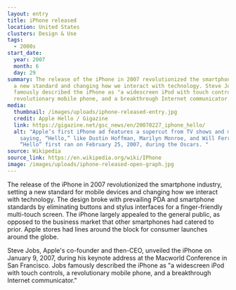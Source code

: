 ```yaml
---
layout: entry
title: iPhone released
location: United States
clusters: Design & Use
tags:
  - 2000s
start_date:
  year: 2007
  month: 6
  day: 29
summary: The release of the iPhone in 2007 revolutionized the smartphone setting
  a new standard and changing how we interact with technology. Steve Jobs
  famously described the iPhone as "a widescreen iPod with touch controls, a
  revolutionary mobile phone, and a breakthrough Internet communicator."
media:
  thumbnail: /images/uploads/iphone-released-entry.jpg
  credit: Apple Hello / Gigazine
  link: https://gigazine.net/gsc_news/en/20070227_iphone_hello/
  alt: "Apple’s first iPhone ad features a supercut from TV shows and movies
    saying, “Hello,” like Dustin Hoffman, Marilyn Monroe, and Will Ferrell.
    “Hello” first ran on February 25, 2007, during the Oscars. "
source: Wikipedia
source_link: https://en.wikipedia.org/wiki/IPhone
image: /images/uploads/iphone-released-open-graph.jpg
---
```

The release of the iPhone in 2007 revolutionized the smartphone industry, setting a new standard for mobile devices and changing how we interact with technology. The design broke with prevailing PDA and smartphone standards by eliminating buttons and stylus interfaces for a finger-friendly multi-touch screen. The iPhone largely appealed to the general public, as opposed to the business market that other smartphones had catered to prior. Apple stores had lines around the block for consumer launches around the globe.

Steve Jobs, Apple's co-founder and then-CEO, unveiled the iPhone on January 9, 2007, during his keynote address at the Macworld Conference in San Francisco. Jobs famously described the iPhone as "a widescreen iPod with touch controls, a revolutionary mobile phone, and a breakthrough Internet communicator."
